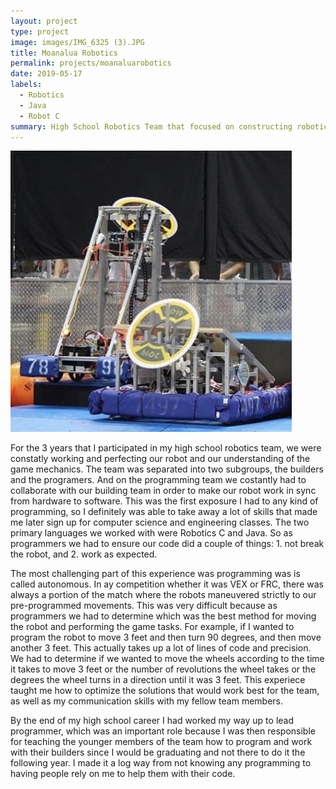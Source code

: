 ```yaml
---
layout: project
type: project
image: images/IMG_6325 (3).JPG
title: Moanalua Robotics
permalink: projects/moanaluarobotics
date: 2019-05-17
labels:
  - Robotics
  - Java
  - Robot C
summary: High School Robotics Team that focused on constructing robotics programmed to complete certain tasks.
---
```


<img class="ui medium right floated rounded image" src="../images/IMG_7596.jpg" width="450" height="450"/>

For the 3 years that I participated in my high school robotics team, we were constatly working and perfecting our robot and our understanding of the game mechanics. The team was separated into two subgroups, the builders and the programers. And on the programming team we costantly had to collaborate with our building team in order to make our robot work in sync from hardware to software. This was the first exposure I had to any kind of programming, so I definitely was able to take away a lot of skills that made me later sign up for computer science and engineering classes. The two primary languages we worked with were Robotics C and Java. So as programmers we had to ensure our code did a couple of things: 1. not break the robot, and 2. work as expected.

The most challenging part of this experience was programming was is called autonomous. In ay competition whether it was VEX or FRC, there was always a portion of the match where the robots maneuvered strictly to our pre-programmed movements. This was very difficult because as programmers we had to determine which was the best method for moving the robot and performing the game tasks. For example, if I wanted to program the robot to move 3 feet and then turn 90 degrees, and then move another 3 feet. This actually takes up a lot of lines of code and precision. We had to determine if we wanted to move the wheels according to the time it takes to move 3 feet or the number of revolutions the wheel takes or the degrees the wheel turns in a direction until it was 3 feet. This experiece taught me how to optimize the solutions that would work best for the team, as well as my communication skills with my fellow team members.

By the end of my high school career I had worked my way up to lead programmer, which was an important role because I was then responsible for teaching the younger members of the team how to program and work with their builders since I would be graduating and not there to do it the following year. I made it a log way from not knowing any programming to having people rely on me to help them with their code. 
